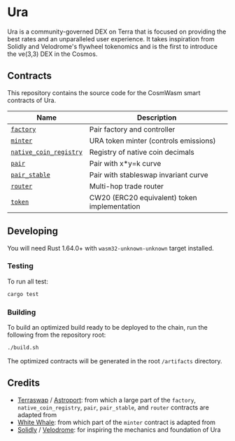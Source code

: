 # Ura

Ura is a community-governed DEX on Terra that is focused on providing the best rates and an unparalleled user experience. It takes inspiration from Solidly and Velodrome's flywheel tokenomics and is the first to introduce the ve(3,3) DEX in the Cosmos.

## Contracts

This repository contains the source code for the CosmWasm smart contracts of Ura.

| Name                                                     | Description                                  |
| -------------------------------------------------------- | -------------------------------------------- |
| [`factory`](./contracts/factory)                           | Pair factory and controller                  |
| [`minter`](./contracts/minter)                             | URA token minter (controls emissions)        |
| [`native_coin_registry`](./contracts/native_coin_registry) | Registry of native coin decimals             |
| [`pair`](./contracts/pair)                                 | Pair with x*y=k curve                        |
| [`pair_stable`](./contracts/pair_stable)                   | Pair with stableswap invariant curve         |
| [`router`](./contracts/router)                             | Multi-hop trade router                       |
| [`token`](./contracts/token)                               | CW20 (ERC20 equivalent) token implementation |

## Developing

You will need Rust 1.64.0+ with `wasm32-unknown-unknown` target installed.

### Testing

To run all test:

```sh
cargo test
```

### Building

To build an optimized build ready to be deployed to the chain, run the following from the repository root:

```sh
./build.sh
```

The optimized contracts will be generated in the root `/artifacts` directory.

## Credits

- [Terraswap](https://github.com/terraswap/terraswap) / [Astroport](https://github.com/astroport-fi/astroport-core): from which a large part of the `factory`, `native_coin_registry`, `pair`, `pair_stable`, and `router` contracts are adapted from
- [White Whale](https://github.com/White-Whale-Defi-Platform/white-whale-core): from which part of the `minter` contract is adapted from
- [Solidly](https://solidly.com/swap/) / [Velodrome](https://velodrome.finance/): for inspiring the mechanics and foundation of Ura
